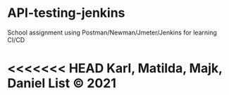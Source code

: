 # API-testing-jenkins

School assignment using Postman/Newman/Jmeter/Jenkins for learning CI/CD

<<<<<<< HEAD
Karl, Matilda, Majk, Daniel List
© 2021
=======
